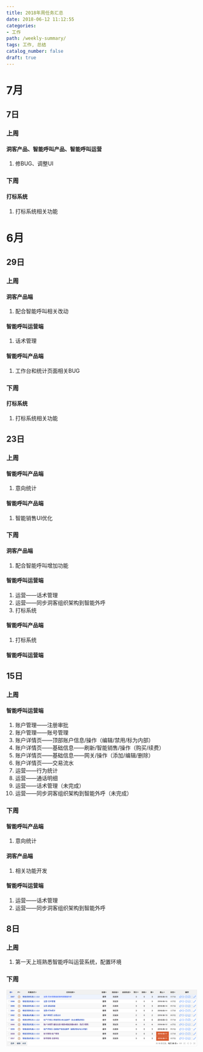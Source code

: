 ```yaml
---
title: 2018年周任务汇总
date: 2018-06-12 11:12:55
categories:
- 工作
path: /weekly-summary/
tags: 工作, 总结
catalog_number: false
draft: true
---
```


# 7月

## 7日

### 上周

#### 洞客产品、智能呼叫产品、智能呼叫运营

1. 修BUG、调整UI

### 下周

#### 打标系统

1. 打标系统相关功能

# 6月

## 29日

### 上周

#### 洞客产品端

1. 配合智能呼叫相关改动

#### 智能呼叫运营端

1. 话术管理

#### 智能呼叫产品端

1. 工作台和统计页面相关BUG

### 下周

#### 打标系统

1. 打标系统相关功能

## 23日

### 上周

#### 智能呼叫产品端

1. 意向统计

#### 智能呼叫产品端

1. 智能销售UI优化

### 下周

#### 洞客产品端

1. 配合智能呼叫增加功能

#### 智能呼叫运营端

1. 运营——话术管理
2. 运营——同步洞客组织架构到智能外呼
3. 打标系统

#### 智能呼叫产品端

1. 打标系统

#### 智能呼叫运营端

## 15日

### 上周

#### 智能呼叫运营端

1. 账户管理——注册审批
2. 账户管理——账号管理
3. 账户详情页——顶部账户信息/操作（编辑/禁用/标为内部）
4. 账户详情页——基础信息——刷新/智能销售/操作（购买/续费）
5. 账户详情页——基础信息——网关/操作（添加/编辑/删除）
6. 账户详情页——交易流水
7. 运营——行为统计
8. 运营——通话明细
9. 运营——话术管理（未完成）
10. 运营——同步洞客组织架构到智能外呼（未完成）

### 下周

#### 智能呼叫产品端

1. 意向统计

#### 洞客产品端

1. 相关功能开发

#### 智能呼叫运营端

1. 运营——话术管理
2. 运营——同步洞客组织架构到智能外呼

## 8日

### 上周

1. 第一天上班熟悉智能呼叫运营系统，配置环境

### 下周

![](2018-06-12-11-29-44.png)
